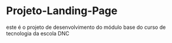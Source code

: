 # Projeto-Landing-Page
este é o projeto de desenvolvimento do módulo base do curso de tecnologia da escola DNC
